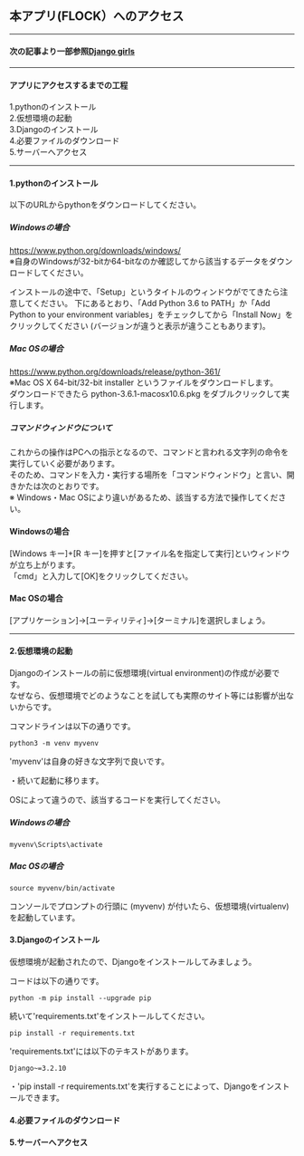 ## 本アプリ(FLOCK）へのアクセス  
***  
#### 次の記事より一部参照[Django girls](https://tutorial.djangogirls.org/ja/installation/)  
***  

#### アプリにアクセスするまでの工程  
1.pythonのインストール  
2.仮想環境の起動  
3.Djangoのインストール  
4.必要ファイルのダウンロード  
5.サーバーへアクセス  
***

#### 1.pythonのインストール  

以下のURLからpythonをダウンロードしてください。  
##### Windowsの場合  
https://www.python.org/downloads/windows/  
※自身のWindowsが32-bitか64-bitなのか確認してから該当するデータをダウンロードしてください。  

インストールの途中で、「Setup」というタイトルのウィンドウがでてきたら注意してください。 下にあるとおり、「Add Python 3.6 to PATH」か「Add Python to your environment variables」をチェックしてから「Install Now」をクリックしてください (バージョンが違うと表示が違うこともあります)。

##### Mac OSの場合  
https://www.python.org/downloads/release/python-361/  
※Mac OS X 64-bit/32-bit installer というファイルをダウンロードします。  
ダウンロードできたら python-3.6.1-macosx10.6.pkg をダブルクリックして実行します。

##### *コマンドウィンドウについて*

これからの操作はPCへの指示となるので、コマンドと言われる文字列の命令を実行していく必要があります。  
そのため、コマンドを入力・実行する場所を「コマンドウィンドウ」と言い、開きかたは次のとおりです。  
※  Windows・Mac OSにより違いがあるため、該当する方法で操作してください。  

#### Windowsの場合  
[Windows キー]+[R キー]を押すと[ファイル名を指定して実行]といウィンドウが立ち上がります。  
「cmd」と入力して[OK]をクリックしてください。  

#### Mac OSの場合  
[アプリケーション]→[ユーティリティ]→[ターミナル]を選択しましょう。  
***

#### 2.仮想環境の起動  

Djangoのインストールの前に仮想環境(virtual environment)の作成が必要です。  
なぜなら、仮想環境でどのようなことを試しても実際のサイト等には影響が出ないからです。  

コマンドラインは以下の通りです。  
```
python3 -m venv myvenv
```  
'myvenv'は自身の好きな文字列で良いです。  

・続いて起動に移ります。  

OSによって違うので、該当するコードを実行してください。  
##### Windowsの場合  
```
myvenv\Scripts\activate
```
##### Mac OSの場合
```
source myvenv/bin/activate
```
コンソールでプロンプトの行頭に (myvenv) が付いたら、仮想環境(virtualenv) を起動しています。  

#### 3.Djangoのインストール  
仮想環境が起動されたので、Djangoをインストールしてみましょう。  

コードは以下の通りです。  
```
python -m pip install --upgrade pip
```  

続いて'requirements.txt'をインストールしてください。  
```
pip install -r requirements.txt
```  
'requirements.txt'には以下のテキストがあります。  
```
Django~=3.2.10
```  
・'pip install -r requirements.txt'を実行することによって、Djangoをインストールできます。  


#### 4.必要ファイルのダウンロード  



#### 5.サーバーへアクセス  

